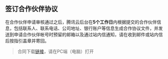 ## 签订合作伙伴协议

在合作伙伴申请审核通过之后，腾讯云后台在**5个工作日**内根据提交的合作伙伴信息，包括联系人、联系电话、公司地址、银行账户等信息生成合作协议文件，并发送到申请合作伙伴帐号时预留的邮箱以及通过站内信通知，请在收到邮件或站内信后按指引盖章并寄回。

> 合同下载[链接](https://console.cloud.tencent.com/partners/contract)，请在PC端（电脑）打开 
